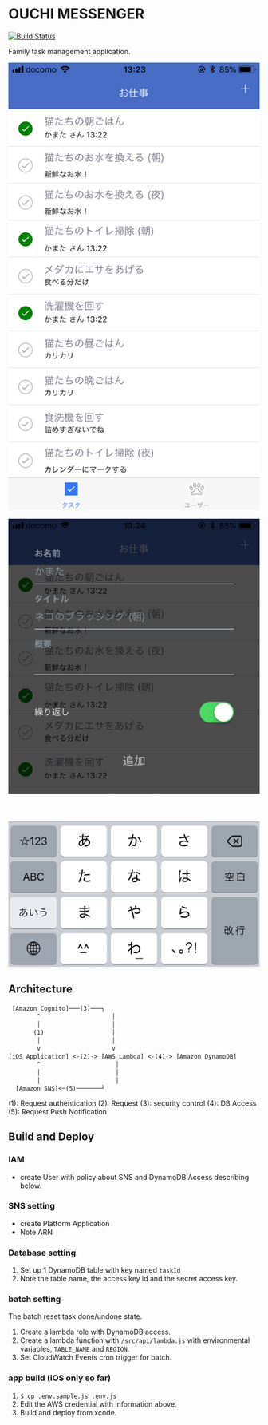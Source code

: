 # OUCHI MESSENGER

[![Build Status](https://travis-ci.org/kamataryo/ouchiMessenger.svg?branch=master)](https://travis-ci.org/kamataryo/ouchiMessenger)

Family task management application.

![Task List](./raw/screenshots/01_task-list.png)

![Add task](./raw/screenshots/02_add-task.png)

## Architecture

```
 [Amazon Cognito]───(3)───┐
        ^                    │
        │                    │
       (1)                   │
        │                    │
        v                    v
[iOS Application] <-(2)-> [AWS Lambda] <-(4)-> [Amazon DynamoDB]
        ^                     │
        │                     │
        │                     │
  [Amazon SNS]<─(5)───────┘
```

(1): Request authentication
(2): Request
(3): security control
(4): DB Access
(5): Request Push Notification

## Build and Deploy

### IAM

- create User with policy about SNS and DynamoDB Access describing below.

### SNS setting

- create Platform Application
- Note ARN

### Database setting

1.  Set up 1 DynamoDB table with key named `taskId`
2.  Note the table name, the access key id and the secret access key.

### batch setting

The batch reset task done/undone state.

1.  Create a lambda role with DynamoDB access.
2.  Create a lambda function with `/src/api/lambda.js` with environmental variables, `TABLE_NAME` and `REGION`.
3.  Set CloudWatch Events cron trigger for batch.

### app build (iOS only so far)

1.  `$ cp .env.sample.js .env.js`
2.  Edit the AWS credential with information above.
3.  Build and deploy from xcode.
